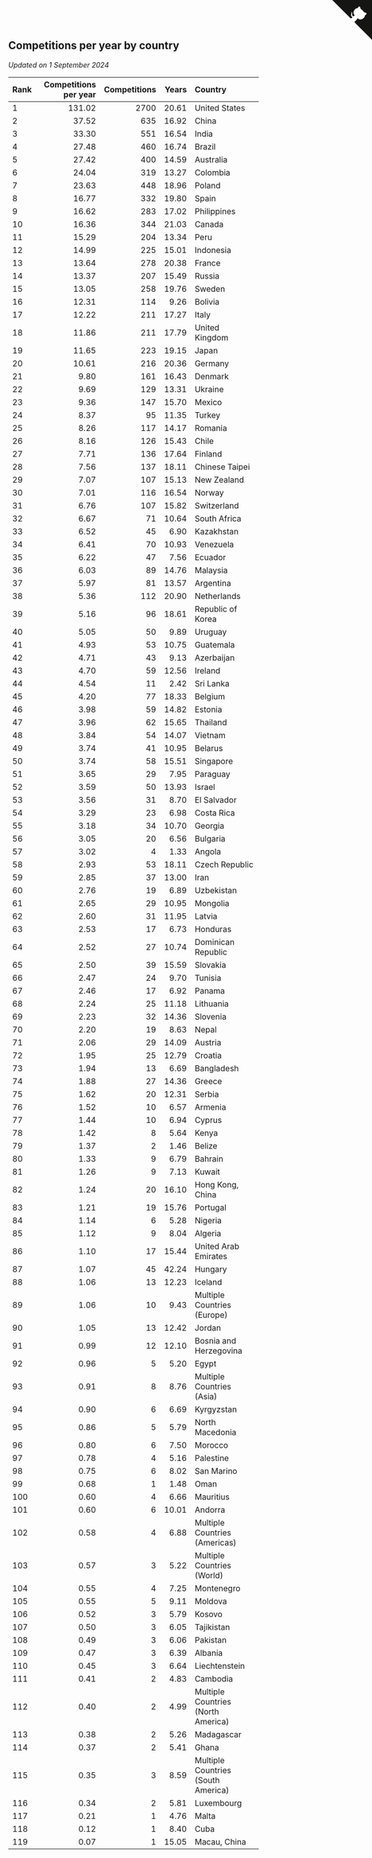 ## Competitions per year by country

*Updated on  1 September 2024*

| Rank | Competitions per year | Competitions | Years | Country |
| :--- | ---: | ---: | ---: | :--- |
| 1 | 131.02 | 2700 | 20.61 | United States |
| 2 | 37.52 | 635 | 16.92 | China |
| 3 | 33.30 | 551 | 16.54 | India |
| 4 | 27.48 | 460 | 16.74 | Brazil |
| 5 | 27.42 | 400 | 14.59 | Australia |
| 6 | 24.04 | 319 | 13.27 | Colombia |
| 7 | 23.63 | 448 | 18.96 | Poland |
| 8 | 16.77 | 332 | 19.80 | Spain |
| 9 | 16.62 | 283 | 17.02 | Philippines |
| 10 | 16.36 | 344 | 21.03 | Canada |
| 11 | 15.29 | 204 | 13.34 | Peru |
| 12 | 14.99 | 225 | 15.01 | Indonesia |
| 13 | 13.64 | 278 | 20.38 | France |
| 14 | 13.37 | 207 | 15.49 | Russia |
| 15 | 13.05 | 258 | 19.76 | Sweden |
| 16 | 12.31 | 114 | 9.26 | Bolivia |
| 17 | 12.22 | 211 | 17.27 | Italy |
| 18 | 11.86 | 211 | 17.79 | United Kingdom |
| 19 | 11.65 | 223 | 19.15 | Japan |
| 20 | 10.61 | 216 | 20.36 | Germany |
| 21 | 9.80 | 161 | 16.43 | Denmark |
| 22 | 9.69 | 129 | 13.31 | Ukraine |
| 23 | 9.36 | 147 | 15.70 | Mexico |
| 24 | 8.37 | 95 | 11.35 | Turkey |
| 25 | 8.26 | 117 | 14.17 | Romania |
| 26 | 8.16 | 126 | 15.43 | Chile |
| 27 | 7.71 | 136 | 17.64 | Finland |
| 28 | 7.56 | 137 | 18.11 | Chinese Taipei |
| 29 | 7.07 | 107 | 15.13 | New Zealand |
| 30 | 7.01 | 116 | 16.54 | Norway |
| 31 | 6.76 | 107 | 15.82 | Switzerland |
| 32 | 6.67 | 71 | 10.64 | South Africa |
| 33 | 6.52 | 45 | 6.90 | Kazakhstan |
| 34 | 6.41 | 70 | 10.93 | Venezuela |
| 35 | 6.22 | 47 | 7.56 | Ecuador |
| 36 | 6.03 | 89 | 14.76 | Malaysia |
| 37 | 5.97 | 81 | 13.57 | Argentina |
| 38 | 5.36 | 112 | 20.90 | Netherlands |
| 39 | 5.16 | 96 | 18.61 | Republic of Korea |
| 40 | 5.05 | 50 | 9.89 | Uruguay |
| 41 | 4.93 | 53 | 10.75 | Guatemala |
| 42 | 4.71 | 43 | 9.13 | Azerbaijan |
| 43 | 4.70 | 59 | 12.56 | Ireland |
| 44 | 4.54 | 11 | 2.42 | Sri Lanka |
| 45 | 4.20 | 77 | 18.33 | Belgium |
| 46 | 3.98 | 59 | 14.82 | Estonia |
| 47 | 3.96 | 62 | 15.65 | Thailand |
| 48 | 3.84 | 54 | 14.07 | Vietnam |
| 49 | 3.74 | 41 | 10.95 | Belarus |
| 50 | 3.74 | 58 | 15.51 | Singapore |
| 51 | 3.65 | 29 | 7.95 | Paraguay |
| 52 | 3.59 | 50 | 13.93 | Israel |
| 53 | 3.56 | 31 | 8.70 | El Salvador |
| 54 | 3.29 | 23 | 6.98 | Costa Rica |
| 55 | 3.18 | 34 | 10.70 | Georgia |
| 56 | 3.05 | 20 | 6.56 | Bulgaria |
| 57 | 3.02 | 4 | 1.33 | Angola |
| 58 | 2.93 | 53 | 18.11 | Czech Republic |
| 59 | 2.85 | 37 | 13.00 | Iran |
| 60 | 2.76 | 19 | 6.89 | Uzbekistan |
| 61 | 2.65 | 29 | 10.95 | Mongolia |
| 62 | 2.60 | 31 | 11.95 | Latvia |
| 63 | 2.53 | 17 | 6.73 | Honduras |
| 64 | 2.52 | 27 | 10.74 | Dominican Republic |
| 65 | 2.50 | 39 | 15.59 | Slovakia |
| 66 | 2.47 | 24 | 9.70 | Tunisia |
| 67 | 2.46 | 17 | 6.92 | Panama |
| 68 | 2.24 | 25 | 11.18 | Lithuania |
| 69 | 2.23 | 32 | 14.36 | Slovenia |
| 70 | 2.20 | 19 | 8.63 | Nepal |
| 71 | 2.06 | 29 | 14.09 | Austria |
| 72 | 1.95 | 25 | 12.79 | Croatia |
| 73 | 1.94 | 13 | 6.69 | Bangladesh |
| 74 | 1.88 | 27 | 14.36 | Greece |
| 75 | 1.62 | 20 | 12.31 | Serbia |
| 76 | 1.52 | 10 | 6.57 | Armenia |
| 77 | 1.44 | 10 | 6.94 | Cyprus |
| 78 | 1.42 | 8 | 5.64 | Kenya |
| 79 | 1.37 | 2 | 1.46 | Belize |
| 80 | 1.33 | 9 | 6.79 | Bahrain |
| 81 | 1.26 | 9 | 7.13 | Kuwait |
| 82 | 1.24 | 20 | 16.10 | Hong Kong, China |
| 83 | 1.21 | 19 | 15.76 | Portugal |
| 84 | 1.14 | 6 | 5.28 | Nigeria |
| 85 | 1.12 | 9 | 8.04 | Algeria |
| 86 | 1.10 | 17 | 15.44 | United Arab Emirates |
| 87 | 1.07 | 45 | 42.24 | Hungary |
| 88 | 1.06 | 13 | 12.23 | Iceland |
| 89 | 1.06 | 10 | 9.43 | Multiple Countries (Europe) |
| 90 | 1.05 | 13 | 12.42 | Jordan |
| 91 | 0.99 | 12 | 12.10 | Bosnia and Herzegovina |
| 92 | 0.96 | 5 | 5.20 | Egypt |
| 93 | 0.91 | 8 | 8.76 | Multiple Countries (Asia) |
| 94 | 0.90 | 6 | 6.69 | Kyrgyzstan |
| 95 | 0.86 | 5 | 5.79 | North Macedonia |
| 96 | 0.80 | 6 | 7.50 | Morocco |
| 97 | 0.78 | 4 | 5.16 | Palestine |
| 98 | 0.75 | 6 | 8.02 | San Marino |
| 99 | 0.68 | 1 | 1.48 | Oman |
| 100 | 0.60 | 4 | 6.66 | Mauritius |
| 101 | 0.60 | 6 | 10.01 | Andorra |
| 102 | 0.58 | 4 | 6.88 | Multiple Countries (Americas) |
| 103 | 0.57 | 3 | 5.22 | Multiple Countries (World) |
| 104 | 0.55 | 4 | 7.25 | Montenegro |
| 105 | 0.55 | 5 | 9.11 | Moldova |
| 106 | 0.52 | 3 | 5.79 | Kosovo |
| 107 | 0.50 | 3 | 6.05 | Tajikistan |
| 108 | 0.49 | 3 | 6.06 | Pakistan |
| 109 | 0.47 | 3 | 6.39 | Albania |
| 110 | 0.45 | 3 | 6.64 | Liechtenstein |
| 111 | 0.41 | 2 | 4.83 | Cambodia |
| 112 | 0.40 | 2 | 4.99 | Multiple Countries (North America) |
| 113 | 0.38 | 2 | 5.26 | Madagascar |
| 114 | 0.37 | 2 | 5.41 | Ghana |
| 115 | 0.35 | 3 | 8.59 | Multiple Countries (South America) |
| 116 | 0.34 | 2 | 5.81 | Luxembourg |
| 117 | 0.21 | 1 | 4.76 | Malta |
| 118 | 0.12 | 1 | 8.40 | Cuba |
| 119 | 0.07 | 1 | 15.05 | Macau, China |


<a href="https://github.com/JustinTimeCuber/wca_statistics" class="github-corner" aria-label="View source on Github"><svg width="80" height="80" viewBox="0 0 250 250" style="fill:#151513; color:#fff; position: absolute; top: 0; border: 0; right: 0;" aria-hidden="true"><path d="M0,0 L115,115 L130,115 L142,142 L250,250 L250,0 Z"></path><path d="M128.3,109.0 C113.8,99.7 119.0,89.6 119.0,89.6 C122.0,82.7 120.5,78.6 120.5,78.6 C119.2,72.0 123.4,76.3 123.4,76.3 C127.3,80.9 125.5,87.3 125.5,87.3 C122.9,97.6 130.6,101.9 134.4,103.2" fill="currentColor" style="transform-origin: 130px 106px;" class="octo-arm"></path><path d="M115.0,115.0 C114.9,115.1 118.7,116.5 119.8,115.4 L133.7,101.6 C136.9,99.2 139.9,98.4 142.2,98.6 C133.8,88.0 127.5,74.4 143.8,58.0 C148.5,53.4 154.0,51.2 159.7,51.0 C160.3,49.4 163.2,43.6 171.4,40.1 C171.4,40.1 176.1,42.5 178.8,56.2 C183.1,58.6 187.2,61.8 190.9,65.4 C194.5,69.0 197.7,73.2 200.1,77.6 C213.8,80.2 216.3,84.9 216.3,84.9 C212.7,93.1 206.9,96.0 205.4,96.6 C205.1,102.4 203.0,107.8 198.3,112.5 C181.9,128.9 168.3,122.5 157.7,114.1 C157.9,116.9 156.7,120.9 152.7,124.9 L141.0,136.5 C139.8,137.7 141.6,141.9 141.8,141.8 Z" fill="currentColor" class="octo-body"></path></svg></a><style>.github-corner:hover .octo-arm{animation:octocat-wave 560ms ease-in-out}@keyframes octocat-wave{0%,100%{transform:rotate(0)}20%,60%{transform:rotate(-25deg)}40%,80%{transform:rotate(10deg)}}@media (max-width:500px){.github-corner:hover .octo-arm{animation:none}.github-corner .octo-arm{animation:octocat-wave 560ms ease-in-out}}</style>
